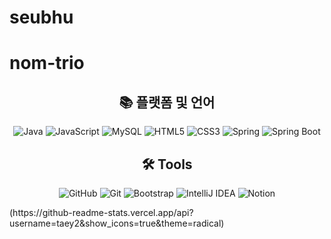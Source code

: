 # seubhu
# nom-trio
<h2 align="center">📚 플랫폼 및 언어</h2>

<p align="center">
  <img src="https://img.shields.io/badge/java-007396?style=flat-square&logo=java&logoColor=white" alt="Java">
  <img src="https://img.shields.io/badge/JavaScript-F7DF1E?style=flat-square&logo=JavaScript&logoColor=white" alt="JavaScript">
  <img src="https://img.shields.io/badge/mysql-4479A1?style=flat-square&logo=mysql&logoColor=white" alt="MySQL">
  <img src="https://img.shields.io/badge/HTML5-E34F26?style=flat-square&logo=html5&logoColor=white" alt="HTML5">
  <img src="https://img.shields.io/badge/CSS3-1572B6?style=flat-square&logo=css3&logoColor=white" alt="CSS3">
  <img src="https://img.shields.io/badge/Spring-6DB33F?style=flat-square&logo=Spring&logoColor=white" alt="Spring">
  <img src="https://img.shields.io/badge/SpringBoot-6DB33F?style=flat-square&logo=SpringBoot&logoColor=white" alt="Spring Boot">
</p>

<h2 align="center">🛠️ Tools</h2>

<p align="center">
  <img src="https://img.shields.io/badge/github-181717?style=flat-square&logo=github&logoColor=white" alt="GitHub">
  <img src="https://img.shields.io/badge/git-F05032?style=flat-square&logo=git&logoColor=white" alt="Git">
  <img src="https://img.shields.io/badge/Bootstrap-7952B3?style=flat-square&logo=bootstrap&logoColor=white" alt="Bootstrap">
  <img src="https://img.shields.io/badge/IntelliJ-000000?style=flat-square&logo=intellijidea&logoColor=white" alt="IntelliJ IDEA">
  <img src="https://img.shields.io/badge/Notion-000000?style=flat-square&logo=notion&logoColor=white" alt="Notion">
</p>
(https://github-readme-stats.vercel.app/api?username=taey2&show_icons=true&theme=radical)
